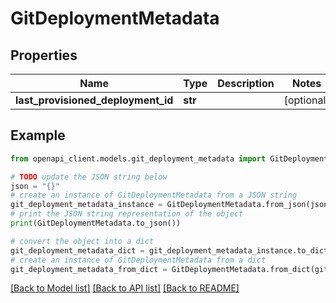 # GitDeploymentMetadata


## Properties

Name | Type | Description | Notes
------------ | ------------- | ------------- | -------------
**last_provisioned_deployment_id** | **str** |  | [optional] 

## Example

```python
from openapi_client.models.git_deployment_metadata import GitDeploymentMetadata

# TODO update the JSON string below
json = "{}"
# create an instance of GitDeploymentMetadata from a JSON string
git_deployment_metadata_instance = GitDeploymentMetadata.from_json(json)
# print the JSON string representation of the object
print(GitDeploymentMetadata.to_json())

# convert the object into a dict
git_deployment_metadata_dict = git_deployment_metadata_instance.to_dict()
# create an instance of GitDeploymentMetadata from a dict
git_deployment_metadata_from_dict = GitDeploymentMetadata.from_dict(git_deployment_metadata_dict)
```
[[Back to Model list]](../README.md#documentation-for-models) [[Back to API list]](../README.md#documentation-for-api-endpoints) [[Back to README]](../README.md)


